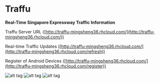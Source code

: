 # Traffu 
**Real-Time Singapore Expressway Traffic Information**

Traffu Server URL ([http://traffu-mingsheng36.rhcloud.com/](http://traffu-mingsheng36.rhcloud.com/))

Real-time Traffic Updates ([http://traffu-mingsheng36.rhcloud.com/](http://traffu-mingsheng36.rhcloud.com/refresh))

Register of Android Devices ([http://traffu-mingsheng36.rhcloud.com/](http://traffu-mingsheng36.rhcloud.com/register))

![alt tag](https://lh3.googleusercontent.com/-5BpUMtjImP0/VQKLk-Iz_sI/AAAAAAAAATI/mBTF5CNYPq0/w286-h508-no/20150313000157%2B%281%29.jpg)
![alt tag](https://lh4.googleusercontent.com/-b3ZYgQPaetc/VQKLk2se-nI/AAAAAAAAATE/glWN1U9YsGY/w286-h508-no/20150313000157.jpg)
![alt tag](https://lh4.googleusercontent.com/-ukdKYQ72xMA/VQKLRWjI0RI/AAAAAAAAAS4/li-vseHFgPk/w438-h420-no/ss.PNG)


